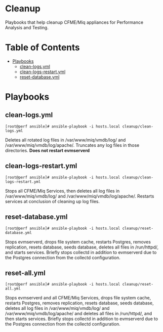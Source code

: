 # Cleanup

Playbooks that help cleanup CFME/Miq appliances for Performance Analysis and Testing.

**Table of Contents**
========
- [Playbooks](#playbooks)
  - [clean-logs.yml](#clean-logsyml)
  - [clean-logs-restart.yml](#clean-logs-restartyml)
  - [reset-database.yml](#reset-databaseyml)

# Playbooks

## clean-logs.yml
```
[root@perf ansible]# ansible-playbook -i hosts.local cleanup/clean-logs.yml
```
Deletes all rotated log files in /var/www/miq/vmdb/log/ and /var/www/miq/vmdb/log/apache/. Truncates any log files in those directories.  **Does not restart evmserverd**

## clean-logs-restart.yml
```
[root@perf ansible]# ansible-playbook -i hosts.local cleanup/clean-logs-restart.yml
```
Stops all CFME/Miq Services, then deletes all log files in /var/www/miq/vmdb/log/ and /var/www/miq/vmdb/log/apache/.  Restarts services at conclusion of cleaning up log files.

## reset-database.yml
```
[root@perf ansible]# ansible-playbook -i hosts.local cleanup/reset-database.yml
```
Stops evmserverd, drops file system cache, restarts Postgres, removes replication, resets database, seeds database, deletes all files in /run/httpd/, and starts services.  Briefly stops collectd in addition to evmserverd due to the Postgres connection from the collectd configuration.

## reset-all.yml
```
[root@perf ansible]# ansible-playbook -i hosts.local cleanup/reset-all.yml
```
Stops evmserverd and all CFME/Miq Services, drops file system cache, restarts Postgres, removes replication, resets database, seeds database, deletes all log files in /var/www/miq/vmdb/log/ and /var/www/miq/vmdb/log/apache/ and deletes all files in /run/httpd/, and then starts services.  Briefly stops collectd in addition to evmserverd due to the Postgres connection from the collectd configuration.
